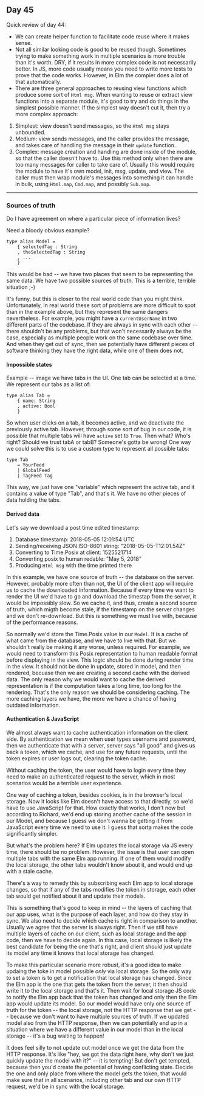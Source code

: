 ## Day 45

Quick review of day 44:

- We can create helper function to facilitate code reuse where it makes sense.
- Not all similar looking code is good to be reused though. Sometimes trying to make something work in multiple scenarios is more trouble than it's worth. DRY, if it results in more complex code is not necessarily better. In JS, more code usually means you need to write more tests to prove that the code works. However, in Elm the compier does a lot of that automatically.
- There are three general approaches to reusing view functions which produce some sort of `Html msg`. When wanting to reuse or extract view functions into a separate module, it's good to try and do things in the simplest possible manner. If the simplest way doesn't cut it, then try a more complex approach:
1. Simplest: view doesn't send messages, so the `Html msg` stays unbounded.
2. Medium: view sends messages, and the caller provides the message, and takes care of handling the message in their `update` function.
3. Complex: message creation and handling are done inside of the module, so that the caller doesn't have to. Use this method only when there are too many messages for caller to take care of. Usually this would require the module to have it's own model, init, msg, update, and view. The caller must then wrap module's messages into something it can handle in bulk, using `Html.map`, `Cmd.map`, and possibly `Sub.map`.

------------------------------------------------------

### Sources of truth

Do I have agreement on where a particular piece of information lives?

Need a bloody obvious example?

```
type alias Model =
    { selectedTag : String
    , theSelectedTag : String
    , ...
    }
```

This would be bad -- we have two places that seem to be representing the same data. We have two possible sources of truth. This is a terrible, terrible situation ;-)

It's funny, but this is closer to the real world code than you might think. Unfortunately, in real world these sort of problems are more difficult to spot than in the example above, but they represent the same dangers nevertheless. For example, you might have a `currentUserName` in two different parts of the codebase. If they are always in sync with each other -- there shouldn't be any problems, but that won't necessarily always be the case, especially as multiple people work on the same codebase over time. And when they get out of sync, then we potentially have different pieces of software thinking they have the right data, while one of them does not.

#### Impossible states

Example -- image we have tabs in the UI. One tab can be selected at a time. We represent our tabs as a list of:

```
type alias Tab =
    { name: String
    , active: Bool
    }
```

So when user clicks on a tab, it becomes active, and we deactivate the previously active tab. However, through some sort of bug in our code, it is possible that multiple tabs will have `active` set to `True`. Then what? Who's right? Should we trust tabA or tabB? Someone's gotta be wrong! One way we could solve this is to use a custom type to represent all possible tabs:

```
type Tab
    = YourFeed
    | GlobalFeed
    | TagFeed Tag
```

This way, we just have one "variable" which represent the active tab, and it contains a value of type "Tab", and that's it. We have no other pieces of data holding the tabs.

#### Derived data

Let's say we download a post time edited timestamp:

1. Database timestamp: 2018-05-05 12:01:54 UTC
2. Sending/receiving JSON ISO-8601 string: "2018-05-05-T12:01.54Z"
3. Converting to Time.Posix at client: 1525521714
4. Converting posix to human redable: "May 5, 2018"
5. Producing `Html msg` with the time printed there

In this example, we have one source of truth -- the database on the server. However, probably more often than not, the UI of the client app will require us to cache the downloaded information. Because if every time we want to render the UI we'd have to go and download the timestap from the server, it would be impossibly slow. So we cache it, and thus, create a second source of truth, which migth become stale, if the timestamp on the server changes and we don't re-download. But this is something we must live with, because of the performance reasons.

So normally we'd store the Time.Posix value in our `Model`. It is a cache of what came from the database, and we have to live with that. But we shouldn't really be making it any worse, unless required. For example, we would need to transform this Posix representation to human readable format before displaying in the view. This logic should be done during render time in the view. It should not be done in update, stored in model, and then rendered, becuase then we are creating a second cache with the derived data. The only reason why we would want to cache the derived representation is if the computation takes a long time, too long for the rendering. That's the only reason we should be considering caching. The more caching layers we have, the more we have a chance of having outdated information.

#### Authentication & JavaScript

We almost always want to cache authentication information on the client side. By authentication we mean when user types username and password, then we authenticate that with a server, server says "all good" and gives us back a token, which we cache, and use for any future requests, until the token expires or user logs out, clearing the token cache.

Without caching the token, the user would have to login every time they need to make an authenticated request to the server, which in most scenarios would be a terrible user experience.

One way of caching a token, besides cookies, is in the browser's local storage. Now it looks like Elm doesn't have access to that directly, so we'd have to use JavaScript for that. How exactly that works, I don't now but according to Richard, we'd end up storing another cache of the session in our Model, and because I guess we don't wanna be getting it from JavaScript every time we need to use it. I guess that sorta makes the code significantly simpler.

But what's the problem here? If Elm updates the local storage via JS every time, there should be no problem. However, the issue is that user can open multiple tabs with the same Elm app running. If one of them would modify the local storage, the other tabs wouldn't know about it, and would end up with a stale cache.

There's a way to remedy this by subscribing each Elm app to local storage changes, so that if any of the tabs modifies the token in storage, each other tab would get notified about it and update their models.

This is something that's good to keep in mind -- the layers of caching that our app uses, what is the purpose of each layer, and how do they stay in sync. We also need to decide which cache is right in comparison to another. Usually we agree that the server is always right. Then if we still have multiple layers of cache on our client, such as local storage and the app code, then we have to decide again. In this case, local storage is likely the best candidate for being the one that's right, and client should just update its model any time it knows that local storage has changed.

To make this particular scenario more robust, it's a good idea to make updaing the toke in model possible *only* via local storage. So the only way to set a token is to get a notification that local storage has changed. Since the Elm app is the one that gets the token from the server, it then should write it to the local storage and that's it. Then wait for local storage JS code to notify the Elm app back that the token has changed and only then the Elm app would update its model. So our model would have only one source of truth for the token -- the local storage, not the HTTP response that we get -- because we don't want to have multiple sources of truth. If we updated model also from the HTTP response, then we can potentially end up in a situation where we have a different value in our model than in the local storage -- it's a bug waiting to happen!

It does feel silly to not update out model once we get the data from the HTTP response. It's like "hey, we got the data right here, why don't we just quickly update the model with it?" -- it is tempting! But don't get tempted, because then you'd create the potential of having conflicting state. Decide the one and only place from where the model gets the token, that would make sure that in all scenarios, including other tab and our own HTTP request, we'd be in sync with the local storage.
